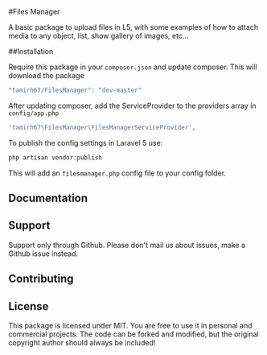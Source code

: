 

#Files Manager

A basic package to upload files in L5, with some examples of how to attach media to any object, list, show gallery of images, etc...

##Installation

Require this package in your `composer.json` and update composer. This will download the package

```php
"tamirh67/FilesManager": "dev-master"
```

After updating composer, add the ServiceProvider to the providers array in `config/app.php`

```php
'tamirh67\FilesManager\FilesManagerServiceProvider',
```

To publish the config settings in Laravel 5 use:

```php
php artisan vendor:publish
```

This will add an `filesmanager.php` config file to your config folder.

## Documentation



## Support

Support only through Github. Please don't mail us about issues, make a Github issue instead.

## Contributing


## License

This package is licensed under MIT. You are free to use it in personal and commercial projects. The code can be forked and modified, but the original copyright author should always be included!
